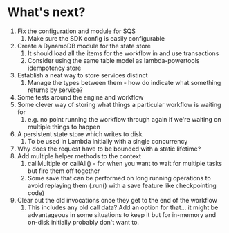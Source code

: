 # What's next?

1. Fix the configuration and module for SQS
   1. Make sure the SDK config is easily configurable
2. Create a DynamoDB module for the state store
   1. It should load all the items for the workflow in and use transactions
   2. Consider using the same table model as lambda-powertools idempotency store
3. Establish a neat way to store services distinct
   1. Manage the types between them - how do indicate what something returns by service?
4. Some tests around the engine and workflow
5. Some clever way of storing what things a particular workflow is waiting for
   1. e.g. no point running the workflow through again if we're waiting on multiple things to happen
6. A persistent state store which writes to disk
   1. To be used in Lambda initially with a single concurrency
7. Why does the request have to be bounded with a static lifetime?
8. Add multiple helper methods to the context
   1. callMultiple or callAll() - for when you want to wait for multiple tasks but fire them off together
   2. Some save that can be performed on long running operations to avoid replaying them (.run() with a save feature like checkpointing code)
9. Clear out the old invocations once they get to the end of the workflow
   1. This includes any old call data? Add an option for that... it might be advantageous in some situations to keep it but for in-memory and on-disk initially probably don't want to.